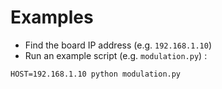 # Examples

* Find the board IP address (e.g. `192.168.1.10`)
* Run an example script (e.g. `modulation.py`) :

```
HOST=192.168.1.10 python modulation.py
```
